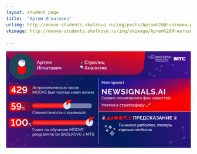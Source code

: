 ```yaml
---
layout: student_page
title:  "Артем Игнатович"
urlimg: http://moove-students.skolkovo.ru/img/posts/Артем%20Игнатович.png
vkimage: http://moove-students.skolkovo.ru/img/vkimage/Артем%20Игнатович%20для%20Вк.png

---
```

<img class="img-fluid" src="/img/posts/Артем Игнатович.png" alt="moove-2">
